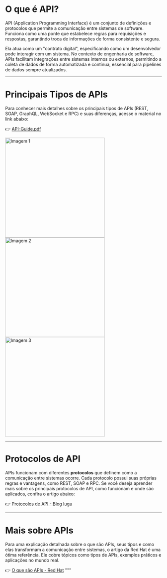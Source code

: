 # **O que é API?**

API (Application Programming Interface) é um conjunto de definições e protocolos que permite a comunicação entre sistemas de software. Funciona como uma ponte que estabelece regras para requisições e respostas, garantindo troca de informações de forma consistente e segura.

Ela atua como um "contrato digital", especificando como um desenvolvedor pode interagir com um sistema. No contexto de engenharia de software, APIs facilitam integrações entre sistemas internos ou externos, permitindo a coleta de dados de forma automatizada e contínua, essencial para pipelines de dados sempre atualizados.

---

# **Principais Tipos de APIs**

Para conhecer mais detalhes sobre os principais tipos de APIs (REST, SOAP, GraphQL, WebSocket e RPC) e suas diferenças, acesse o material no link abaixo:

👉 [API-Guide.pdf](https://github.com/user-attachments/files/17928382/API-Guide.pdf)

<img src="https://github.com/user-attachments/assets/a6f55963-7f51-4ebe-af2a-39826e952367" alt="Imagem 1" width="320">
<img src="https://github.com/user-attachments/assets/dea99e06-e501-4df2-a6f2-b09d12d601e7" alt="Imagem 2" width="320">
<img src="https://github.com/user-attachments/assets/6de8f264-46d4-474d-a10e-535a6e3b37d9" alt="Imagem 3" width="320">

---

# **Protocolos de API**

APIs funcionam com diferentes **protocolos** que definem como a comunicação entre sistemas ocorre. Cada protocolo possui suas próprias regras e vantagens, como REST, SOAP e RPC. Se você deseja aprender mais sobre os principais protocolos de API, como funcionam e onde são aplicados, confira o artigo abaixo:

👉 [Protocolos de API - Blog Iugu](https://www.iugu.com/blog/protocolos-de-api)

---

# **Mais sobre APIs**

Para uma explicação detalhada sobre o que são APIs, seus tipos e como elas transformam a comunicação entre sistemas, o artigo da Red Hat é uma ótima referência. Ele cobre tópicos como tipos de APIs, exemplos práticos e aplicações no mundo real.

👉 [O que são APIs - Red Hat](https://www.redhat.com/pt-br/topics/api/what-are-application-programming-interfaces#tipos-de-api)
"""
